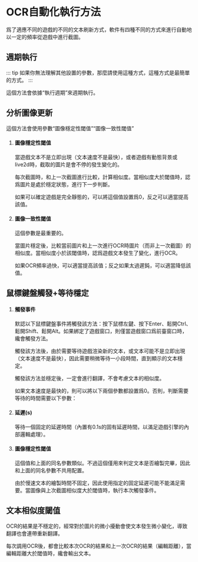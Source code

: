 # OCR自動化執行方法

爲了適應不同的遊戲的不同的文本刷新方式，軟件有四種不同的方式來進行自動地以一定的頻率從遊戲中進行截圖。

## 週期執行

::: tip
如果你無法理解其他設置的參數，那麼請使用這種方式，這種方式是最簡單的方式。
:::

這個方法會依據“執行週期”來週期執行。

## 分析圖像更新

這個方法會使用參數“圖像穩定性閾值”“圖像一致性閾值”

1. #### 圖像穩定性閾值

    當遊戲文本不是立即出現（文本速度不是最快），或者遊戲有動態背景或live2d時，截取的圖片是會不停的發生變化的。

    每次截圖時，和上一次截圖進行比較，計算相似度。當相似度大於閾值時，認爲圖片是處於穩定狀態，進行下一步判斷。

    如果可以確定遊戲是完全靜態的，可以將這個值設置爲0，反之可以適當提高該值。

1. #### 圖像一致性閾值

    這個參數是最重要的。

    當圖片穩定後，比較當前圖片和上一次進行OCR時圖片（而非上一次截圖）的相似度。當相似度小於該閾值時，認爲遊戲文本發生了變化，進行OCR。

    如果OCR頻率過快，可以適當提高該值；反之如果太過遲鈍，可以適當降低該值。

## 鼠標鍵盤觸發+等待穩定


1. #### 觸發事件

    默認以下鼠標鍵盤事件將觸發該方法：按下鼠標左鍵、按下Enter、鬆開Ctrl、鬆開Shift、鬆開Alt。如果綁定了遊戲窗口，則僅當遊戲窗口爲前臺窗口時，纔會觸發方法。

    觸發該方法後，由於需要等待遊戲渲染新的文本，或文本可能不是立即出現（文本速度不是最快），因此需要稍微等待一小段時間，直到顯示的文本穩定。

    觸發該方法並穩定後，一定會進行翻譯，不會考慮文本的相似度。

    如果文本速度是最快的，則可以將以下兩個參數都設置爲0。否則，判斷需要等待的時間需要以下參數：

1. #### 延遲(s)

    等待一個固定的延遲時間（內置有0.1s的固有延遲時間，以滿足遊戲引擎的內部邏輯處理）。

1. #### 圖像穩定性閾值

    這個值和上面的同名參數類似。不過這個僅用來判定文本是否繪製完畢，因此和上面的同名參數不共用配置。

    由於慢速文本的繪製時間不固定，因此使用指定的固定延遲可能不能滿足需要。當圖像與上次截圖相似度大於閾值時，執行本次觸發事件。


## 文本相似度閾值

OCR的結果是不穩定的，經常對於圖片的微小擾動會使文本發生微小變化，導致翻譯也會連帶重新翻譯。

每次調用OCR後，都會比較本次OCR的結果和上一次OCR的結果（編輯距離），當編輯距離大於閾值時，纔會輸出文本。

